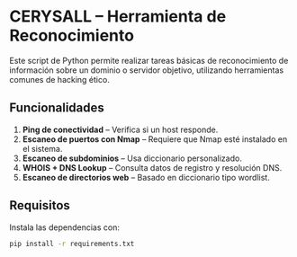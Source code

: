 # CERYSALL – Herramienta de Reconocimiento

Este script de Python permite realizar tareas básicas de reconocimiento de información sobre un dominio o servidor objetivo, utilizando herramientas comunes de hacking ético.

## Funcionalidades

1. **Ping de conectividad** – Verifica si un host responde.
2. **Escaneo de puertos con Nmap** – Requiere que Nmap esté instalado en el sistema.
3. **Escaneo de subdominios** – Usa diccionario personalizado.
4. **WHOIS + DNS Lookup** – Consulta datos de registro y resolución DNS.
5. **Escaneo de directorios web** – Basado en diccionario tipo wordlist.

## Requisitos

Instala las dependencias con:

```bash
pip install -r requirements.txt
